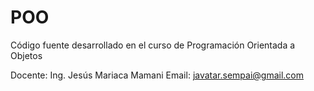 # POO
Código fuente desarrollado en el curso de Programación Orientada a Objetos

Docente: Ing. Jesús Mariaca Mamani
Email: javatar.sempai@gmail.com

